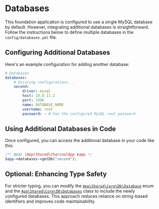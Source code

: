 
# Databases

This foundation application is configured to use a single MySQL database by default. 
However, integrating additional databases is straightforward. 
Follow the instructions below to define multiple databases in the `config/databases.yml` file.

## Configuring Additional Databases

Here's an example configuration for adding another database:

```yaml
# Databases
databases:
    # Existing configurations...
    second:
        driver: mysql
        host: 10.0.11.2
        port: 3306
        name: DATABASE_NAME
        username: root
        password: ~ # Use the configured MySQL root password
```

## Using Additional Databases in Code

Once configured, you can access the additional database in your code like this:

```php
/** @var \App\Shared\CharcoalApp $app */
$app->databases->getDb("second");
```

## Optional: Enhancing Type Safety

For stricter typing, you can modify the [`App\Shared\Core\Db\Database`](../../../src/shared/Core/Db/Database.php) enum and 
the [`App\Shared\Core\Db\Databases`](../../../src/shared/Core/Db/Databases.php) class to include the newly configured databases. 
This approach reduces reliance on string-based identifiers and improves code maintainability.
